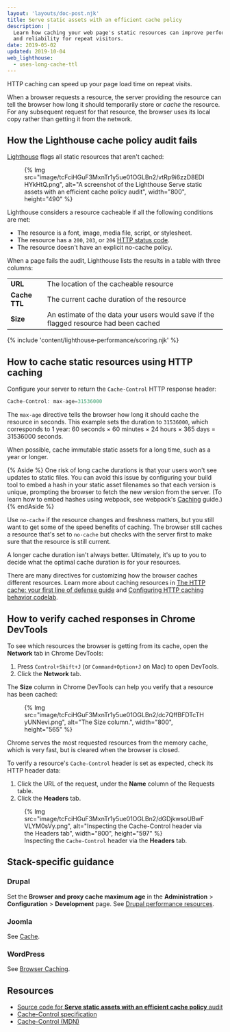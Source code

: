 ```yaml
---
layout: 'layouts/doc-post.njk'
title: Serve static assets with an efficient cache policy
description: |
  Learn how caching your web page's static resources can improve performance
  and reliability for repeat visitors.
date: 2019-05-02
updated: 2019-10-04
web_lighthouse:
  - uses-long-cache-ttl
---
```


HTTP caching can speed up your page load time on repeat visits.

When a browser requests a resource,
the server providing the resource can tell the browser
how long it should temporarily store or _cache_ the resource.
For any subsequent request for that resource,
the browser uses its local copy rather than getting it from the network.

## How the Lighthouse cache policy audit fails

[Lighthouse](https://developers.google.com/web/tools/lighthouse/)
flags all static resources that aren't cached:

<figure>
  {% Img src="image/tcFciHGuF3MxnTr1y5ue01OGLBn2/vtRp9i6zzD8EDlHYkHtQ.png", alt="A screenshot of the Lighthouse Serve static assets with an efficient cache policy audit", width="800", height="490" %}
</figure>

Lighthouse considers a resource cacheable
if all the following conditions are met:

- The resource is a font, image, media file, script, or stylesheet.
- The resource has a `200`, `203`, or `206` [HTTP status code](https://developer.mozilla.org/docs/Web/HTTP/Status).
- The resource doesn't have an explicit no-cache policy.

When a page fails the audit,
Lighthouse lists the results in a table with three columns:

<div class="table-wrapper">
  <table>
    <tbody>
      <tr>
        <td><strong>URL</strong></td>
        <td>The location of the cacheable resource</td>
      </tr>
      <tr>
        <td><strong>Cache TTL</strong></td>
        <td>The current cache duration of the resource</td>
      </tr>
      <tr>
        <td><strong>Size</strong></td>
        <td>An estimate of the data your users would save if the flagged resource had been cached</td>
      </tr>
    </tbody>
  </table>
</div>

{% include 'content/lighthouse-performance/scoring.njk' %}

## How to cache static resources using HTTP caching

Configure your server to return the `Cache-Control` HTTP response header:

```js
Cache-Control: max-age=31536000
```

The `max-age` directive tells the browser how long it should cache the resource in seconds.
This example sets the duration to `31536000`, which corresponds to 1 year:
60&nbsp;seconds × 60&nbsp;minutes × 24&nbsp;hours × 365&nbsp;days = 31536000&nbsp;seconds.

When possible, cache immutable static assets for a long time,
such as a year or longer.

{% Aside %}
One risk of long cache durations is that your users won't see updates to static files.
You can avoid this issue by configuring your build tool
to embed a hash in your static asset filenames so that each version is unique,
prompting the browser to fetch the new version from the server.
(To learn how to embed hashes using webpack, see webpack's
[Caching](https://webpack.js.org/guides/caching/) guide.)
{% endAside %}

Use `no-cache` if the resource changes and freshness matters,
but you still want to get some of the speed benefits of caching.
The browser still caches a resource that's set to `no-cache`
but checks with the server first to make sure that the resource is still current.

A longer cache duration isn't always better.
Ultimately,
it's up to you to decide what the optimal cache duration is for your resources.

There are many directives for customizing how the browser caches different resources.
Learn more about caching resources in
[The HTTP cache: your first line of defense guide](https://web.dev/http-cache/)
and [Configuring HTTP caching behavior codelab](https://web.dev/codelab-http-cache/).

## How to verify cached responses in Chrome DevTools

To see which resources the browser is getting from its cache,
open the **Network** tab in Chrome DevTools:

[comment]: <> (The following list was a shortcode from web.dev, but it was not translated from English for any language.)
1. Press <code><kbd>Control</kbd>+<kbd>Shift</kbd>+<kbd>J</kbd></code> (or <code><kbd>Command</kbd>+<kbd>Option</kbd>+<kbd>J</kbd></code> on Mac) to open DevTools.
2. Click the **Network** tab.

The **Size** column in Chrome DevTools can help you verify that a resource has been cached:

<figure>
  {% Img src="image/tcFciHGuF3MxnTr1y5ue01OGLBn2/dc7QffBFDTcTHyUNNevi.png", alt="The Size column.", width="800", height="565" %}
</figure>

Chrome serves the most requested resources from the memory cache, which is very fast,
but is cleared when the browser is closed.

To verify a resource's `Cache-Control` header is set as expected,
check its HTTP header data:

1. Click the URL of the request, under the **Name** column of the Requests table.
1. Click the **Headers** tab.

<figure>
  {% Img src="image/tcFciHGuF3MxnTr1y5ue01OGLBn2/dGDjkwsoUBwFVLYM0sVy.png", alt="Inspecting the Cache-Control header via the Headers tab", width="800", height="597" %}
  <figcaption>
    Inspecting the <code>Cache-Control</code> header via the <b>Headers</b> tab.
  </figcaption>
</figure>

## Stack-specific guidance

### Drupal

Set the **Browser and proxy cache maximum age** in the **Administration** >
**Configuration** > **Development** page. See [Drupal performance
resources](https://www.drupal.org/docs/7/managing-site-performance-and-scalability/caching-to-improve-performance/caching-overview#s-drupal-performance-resources).

### Joomla

See [Cache](https://docs.joomla.org/Cache).

### WordPress

See [Browser Caching](https://wordpress.org/support/article/optimization/#browser-caching).

## Resources

- [Source code for **Serve static assets with an efficient cache policy** audit](https://github.com/GoogleChrome/lighthouse/blob/master/lighthouse-core/audits/byte-efficiency/uses-long-cache-ttl.js)
- [Cache-Control specification](https://www.w3.org/Protocols/rfc2616/rfc2616-sec14.html#sec14.9)
- [Cache-Control (MDN)](https://developer.mozilla.org/docs/Web/HTTP/Headers/Cache-Control)
